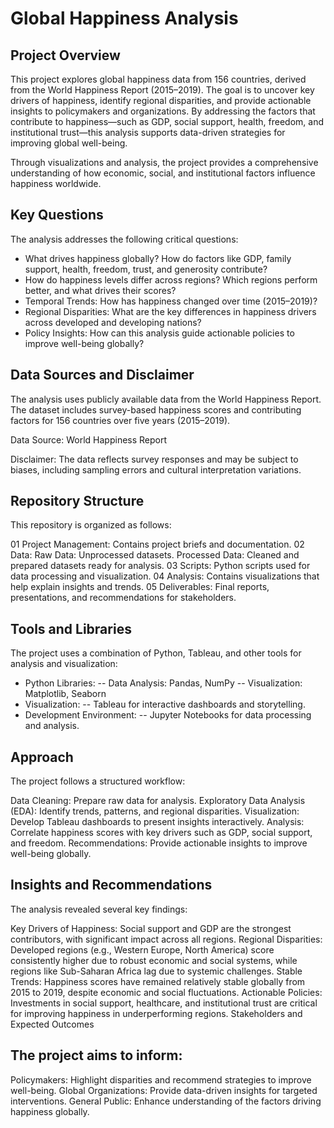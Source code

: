 # Global Happiness Analysis
## Project Overview
This project explores global happiness data from 156 countries, derived from the World Happiness Report (2015–2019). The goal is to uncover key drivers of happiness, identify regional disparities, and provide actionable insights to policymakers and organizations. By addressing the factors that contribute to happiness—such as GDP, social support, health, freedom, and institutional trust—this analysis supports data-driven strategies for improving global well-being.

Through visualizations and analysis, the project provides a comprehensive understanding of how economic, social, and institutional factors influence happiness worldwide.

## Key Questions
The analysis addresses the following critical questions:

- What drives happiness globally? How do factors like GDP, family support, health, freedom, trust, and generosity contribute?
- How do happiness levels differ across regions? Which regions perform better, and what drives their scores?
- Temporal Trends: How has happiness changed over time (2015–2019)?
- Regional Disparities: What are the key differences in happiness drivers across developed and developing nations?
- Policy Insights: How can this analysis guide actionable policies to improve well-being globally?
## Data Sources and Disclaimer
The analysis uses publicly available data from the World Happiness Report. The dataset includes survey-based happiness scores and contributing factors for 156 countries over five years (2015–2019).

Data Source: World Happiness Report

Disclaimer: The data reflects survey responses and may be subject to biases, including sampling errors and cultural interpretation variations.

## Repository Structure
This repository is organized as follows:

01 Project Management: Contains project briefs and documentation.
02 Data:
Raw Data: Unprocessed datasets.
Processed Data: Cleaned and prepared datasets ready for analysis.
03 Scripts: Python scripts used for data processing and visualization.
04 Analysis: Contains visualizations that help explain insights and trends.
05 Deliverables: Final reports, presentations, and recommendations for stakeholders.
## Tools and Libraries
The project uses a combination of Python, Tableau, and other tools for analysis and visualization:

- Python Libraries:
-- Data Analysis: Pandas, NumPy
-- Visualization: Matplotlib, Seaborn
- Visualization:
-- Tableau for interactive dashboards and storytelling.
- Development Environment:
-- Jupyter Notebooks for data processing and analysis.
## Approach
The project follows a structured workflow:

Data Cleaning: Prepare raw data for analysis.
Exploratory Data Analysis (EDA): Identify trends, patterns, and regional disparities.
Visualization: Develop Tableau dashboards to present insights interactively.
Analysis: Correlate happiness scores with key drivers such as GDP, social support, and freedom.
Recommendations: Provide actionable insights to improve well-being globally.
## Insights and Recommendations
The analysis revealed several key findings:

Key Drivers of Happiness: Social support and GDP are the strongest contributors, with significant impact across all regions.
Regional Disparities: Developed regions (e.g., Western Europe, North America) score consistently higher due to robust economic and social systems, while regions like Sub-Saharan Africa lag due to systemic challenges.
Stable Trends: Happiness scores have remained relatively stable globally from 2015 to 2019, despite economic and social fluctuations.
Actionable Policies: Investments in social support, healthcare, and institutional trust are critical for improving happiness in underperforming regions.
Stakeholders and Expected Outcomes
## The project aims to inform:

Policymakers: Highlight disparities and recommend strategies to improve well-being.
Global Organizations: Provide data-driven insights for targeted interventions.
General Public: Enhance understanding of the factors driving happiness globally.
